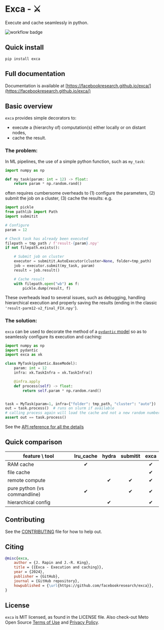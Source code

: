 # Exca - ⚔

Execute and cache seamlessly in python.

![workflow badge](https://github.com/facebookresearch/exca/actions/workflows/test-type-lint.yaml/badge.svg)

## Quick install

```
pip install exca
```

## Full documentation

Documentation is available at [https://facebookresearch.github.io/exca/](https://facebookresearch.github.io/exca/)

## Basic overview

`exca` provides simple decorators to:
- execute a (hierarchy of) computation(s) either locally or on distant nodes,
- cache the result.

### The problem:
In ML pipelines, the use of a simple python function, such as `my_task`:

```python
import numpy as np

def my_task(param: int = 12) -> float:
    return param * np.random.rand()
```

often requires cumbersome overheads to (1) configure the parameters, (2) submit the job on a cluster, (3) cache the results: e.g.
```python continuation fixture:tmp_path
import pickle
from pathlib import Path
import submitit

# Configure
param = 12

# Check task has already been executed
filepath = tmp_path / f'result-{param}.npy'
if not filepath.exists():

    # Submit job on cluster
    executor = submitit.AutoExecutor(cluster=None, folder=tmp_path)
    job = executor.submit(my_task, param)
    result = job.result()

    # Cache result
    with filepath.open("wb") as f:
        pickle.dump(result, f)
```

These overheads lead to several issues, such as debugging, handling hierarchical execution and properly saving the results (ending in the classic `'result-parm12-v2_final_FIX.npy'`).


### The solution:
`exca` can be used to decorate the method of a [`pydantic` model](https://docs.pydantic.dev/latest/) so as to seamlessly configure its execution and caching:

```python fixture:tmp_path
import numpy as np
import pydantic
import exca as xk

class MyTask(pydantic.BaseModel):
    param: int = 12
    infra: xk.TaskInfra = xk.TaskInfra()

    @infra.apply
    def process(self) -> float:
        return self.param * np.random.rand()


task = MyTask(param=1, infra={"folder": tmp_path, "cluster": "auto"})
out = task.process()  # runs on slurm if available
# calling process again will load the cache and not a new random number
assert out == task.process()
```
See the [API reference for all the details](https://facebookresearch.github.io/exca/infra/reference.html#exca.TaskInfra)


## Quick comparison

| **feature \ tool**            | lru_cache | hydra |  submitit | exca |
| ----------------------------- | :-------: | :---: |  :------: | :--: |
| RAM cache                     | ✔         |       |           | ✔    |
| file cache                    |           |       |           | ✔    |
| remote compute                |           | ✔     |  ✔        | ✔    |
| pure python (vs commandline)  | ✔         |       |  ✔        | ✔    |
| hierarchical config           |           | ✔     |           | ✔    |

## Contributing

See the [CONTRIBUTING](.github/CONTRIBUTING.md) file for how to help out.

## Citing
```bibtex
@misc{exca,
    author = {J. Rapin and J.-R. King},
    title = {{Exca - Execution and caching}},
    year = {2024},
    publisher = {GitHub},
    journal = {GitHub repository},
    howpublished = {\url{https://github.com/facebookresearch/exca}},
}
```
## License

`exca` is MIT licensed, as found in the LICENSE file.
Also check-out Meto Open Source [Terms of Use](https://opensource.fb.com/legal/terms) and [Privacy Policy](https://opensource.fb.com/legal/privacy).
